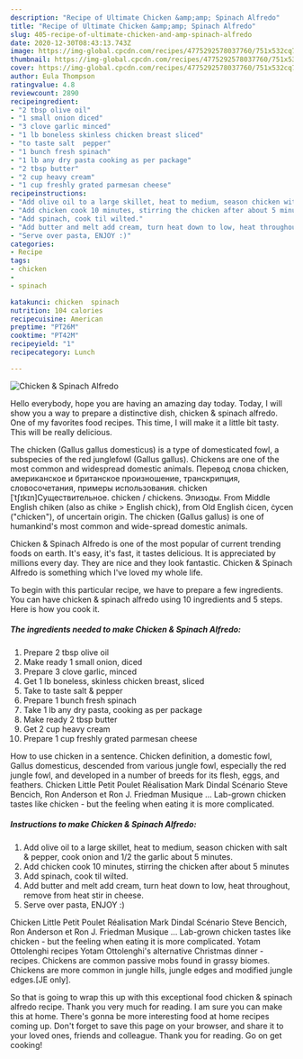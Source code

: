 ```yaml
---
description: "Recipe of Ultimate Chicken &amp;amp; Spinach Alfredo"
title: "Recipe of Ultimate Chicken &amp;amp; Spinach Alfredo"
slug: 405-recipe-of-ultimate-chicken-and-amp-spinach-alfredo
date: 2020-12-30T08:43:13.743Z
image: https://img-global.cpcdn.com/recipes/4775292578037760/751x532cq70/chicken-spinach-alfredo-recipe-main-photo.jpg
thumbnail: https://img-global.cpcdn.com/recipes/4775292578037760/751x532cq70/chicken-spinach-alfredo-recipe-main-photo.jpg
cover: https://img-global.cpcdn.com/recipes/4775292578037760/751x532cq70/chicken-spinach-alfredo-recipe-main-photo.jpg
author: Eula Thompson
ratingvalue: 4.8
reviewcount: 2890
recipeingredient:
- "2 tbsp olive oil"
- "1 small onion diced"
- "3 clove garlic minced"
- "1 lb boneless skinless chicken breast sliced"
- "to taste salt  pepper"
- "1 bunch fresh spinach"
- "1 lb any dry pasta cooking as per package"
- "2 tbsp butter"
- "2 cup heavy cream"
- "1 cup freshly grated parmesan cheese"
recipeinstructions:
- "Add olive oil to a large skillet, heat to medium, season chicken with salt &amp; pepper, cook onion and 1/2 the garlic about 5 minutes."
- "Add chicken cook 10 minutes, stirring the chicken after about 5 minutes"
- "Add spinach, cook til wilted."
- "Add butter and melt add cream, turn heat down to low, heat throughout, remove from heat stir in cheese."
- "Serve over pasta, ENJOY :)"
categories:
- Recipe
tags:
- chicken
- 
- spinach

katakunci: chicken  spinach 
nutrition: 104 calories
recipecuisine: American
preptime: "PT26M"
cooktime: "PT42M"
recipeyield: "1"
recipecategory: Lunch

---
```



![Chicken &amp; Spinach Alfredo](https://img-global.cpcdn.com/recipes/4775292578037760/751x532cq70/chicken-spinach-alfredo-recipe-main-photo.jpg)

Hello everybody, hope you are having an amazing day today. Today, I will show you a way to prepare a distinctive dish, chicken &amp; spinach alfredo. One of my favorites food recipes. This time, I will make it a little bit tasty. This will be really delicious.

The chicken (Gallus gallus domesticus) is a type of domesticated fowl, a subspecies of the red junglefowl (Gallus gallus). Chickens are one of the most common and widespread domestic animals. Перевод слова chicken, американское и британское произношение, транскрипция, словосочетания, примеры использования. chicken [ˈtʃɪkɪn]Существительное. chicken / chickens. Эпизоды. From Middle English chiken (also as chike &gt; English chick), from Old English ċicen, ċycen (&#34;chicken&#34;), of uncertain origin. The chicken (Gallus gallus) is one of humankind&#39;s most common and wide-spread domestic animals.

Chicken &amp; Spinach Alfredo is one of the most popular of current trending foods on earth. It's easy, it's fast, it tastes delicious. It is appreciated by millions every day. They are nice and they look fantastic. Chicken &amp; Spinach Alfredo is something which I've loved my whole life.


To begin with this particular recipe, we have to prepare a few ingredients. You can have chicken &amp; spinach alfredo using 10 ingredients and 5 steps. Here is how you cook it.

<!--inarticleads1-->

##### The ingredients needed to make Chicken &amp; Spinach Alfredo:

1. Prepare 2 tbsp olive oil
1. Make ready 1 small onion, diced
1. Prepare 3 clove garlic, minced
1. Get 1 lb boneless, skinless chicken breast, sliced
1. Take to taste salt &amp; pepper
1. Prepare 1 bunch fresh spinach
1. Take 1 lb any dry pasta, cooking as per package
1. Make ready 2 tbsp butter
1. Get 2 cup heavy cream
1. Prepare 1 cup freshly grated parmesan cheese


How to use chicken in a sentence. Chicken definition, a domestic fowl, Gallus domesticus, descended from various jungle fowl, especially the red jungle fowl, and developed in a number of breeds for its flesh, eggs, and feathers. Chicken Little Petit Poulet Réalisation Mark Dindal Scénario Steve Bencich, Ron Anderson et Ron J. Friedman Musique … Lab-grown chicken tastes like chicken - but the feeling when eating it is more complicated. 

<!--inarticleads2-->

##### Instructions to make Chicken &amp; Spinach Alfredo:

1. Add olive oil to a large skillet, heat to medium, season chicken with salt &amp; pepper, cook onion and 1/2 the garlic about 5 minutes.
1. Add chicken cook 10 minutes, stirring the chicken after about 5 minutes
1. Add spinach, cook til wilted.
1. Add butter and melt add cream, turn heat down to low, heat throughout, remove from heat stir in cheese.
1. Serve over pasta, ENJOY :)


Chicken Little Petit Poulet Réalisation Mark Dindal Scénario Steve Bencich, Ron Anderson et Ron J. Friedman Musique … Lab-grown chicken tastes like chicken - but the feeling when eating it is more complicated. Yotam Ottolenghi recipes Yotam Ottolenghi&#39;s alternative Christmas dinner - recipes. Chickens are common passive mobs found in grassy biomes. Chickens are more common in jungle hills, jungle edges and modified jungle edges.‌[JE only]. 

So that is going to wrap this up with this exceptional food chicken &amp; spinach alfredo recipe. Thank you very much for reading. I am sure you can make this at home. There's gonna be more interesting food at home recipes coming up. Don't forget to save this page on your browser, and share it to your loved ones, friends and colleague. Thank you for reading. Go on get cooking!
